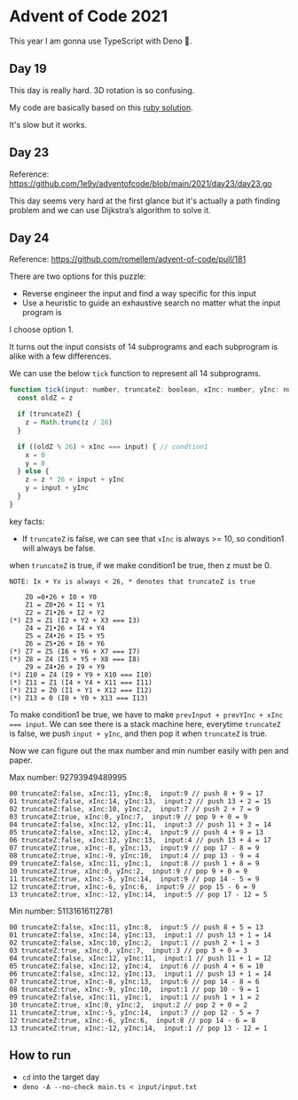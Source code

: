 # Advent of Code 2021

This year I am gonna use TypeScript with Deno 🦕.

## Day 19

This day is really hard. 3D rotation is so confusing.

My code are basically based on this [ruby solution](https://github.com/0x8b/advent.of.code.each/blob/main/src/2021/19.rb).

It's slow but it works.

## Day 23

Reference: https://github.com/1e9y/adventofcode/blob/main/2021/day23/day23.go

This day seems very hard at the first glance but it's actually a path finding problem and we can use Dijkstra’s algorithm to solve it.

## Day 24

Reference: https://github.com/romellem/advent-of-code/pull/181

There are two options for this puzzle:

- Reverse engineer the input and find a way specific for this input
- Use a heuristic to guide an exhaustive search no matter what the input program is

I choose option 1.

It turns out the input consists of 14 subprograms and each subprogram is alike with a few differences.

We can use the below `tick` function to represent all 14 subprograms.

```javascript
function tick(input: number, truncateZ: boolean, xInc: number, yInc: number) {
  const oldZ = z

  if (truncateZ) {
    z = Math.trunc(z / 26)
  }

  if ((oldZ % 26) + xInc === input) { // condtion1
    x = 0
    y = 0
  } else {
    z = z * 26 + input + yInc
    y = input + yInc
  }
}
```

key facts:

- If `truncateZ` is false, we can see that `xInc` is always >= 10, so condition1 will always be false.

when `truncateZ` is true, if we make condition1 be true, then z must be 0.

```
NOTE: Ix + Yx is always < 26, * denotes that truncateZ is true

    Z0 =0•26 + I0 + Y0
    Z1 = Z0•26 + I1 + Y1
    Z2 = Z1•26 + I2 + Y2
(*) Z3 = Z1 (I2 + Y2 + X3 === I3)
    Z4 = Z1•26 + I4 + Y4
    Z5 = Z4•26 + I5 + Y5
    Z6 = Z5•26 + I6 + Y6
(*) Z7 = Z5 (I6 + Y6 + X7 === I7)
(*) Z8 = Z4 (I5 + Y5 + X8 === I8)
    Z9 = Z4•26 + I9 + Y9
(*) Z10 = Z4 (I9 + Y9 + X10 === I10)
(*) Z11 = Z1 (I4 + Y4 + X11 === I11)
(*) Z12 = Z0 (I1 + Y1 + X12 === I12)
(*) Z13 = 0 (I0 + Y0 + X13 === I13)
```

To make condition1 be true, we have to make `prevInput + prevYInc + xInc === input`. We can see there is a stack machine here, everytime `truncateZ` is false, we push `input + yInc`, and then pop it when `truncateZ` is true.

Now we can figure out the max number and min number easily with pen and paper.

Max number: 92793949489995

```
00 truncateZ:false, xInc:11, yInc:8,  input:9 // push 8 + 9 = 17
01 truncateZ:false, xInc:14, yInc:13,  input:2 // push 13 + 2 = 15
02 truncateZ:false, xInc:10, yInc:2,  input:7 // push 2 + 7 = 9
03 truncateZ:true, xInc:0, yInc:7,  input:9 // pop 9 + 0 = 9
04 truncateZ:false, xInc:12, yInc:11,  input:3 // push 11 + 3 = 14
05 truncateZ:false, xInc:12, yInc:4,  input:9 // push 4 + 9 = 13
06 truncateZ:false, xInc:12, yInc:13,  input:4 // push 13 + 4 = 17
07 truncateZ:true, xInc:-8, yInc:13,  input:9 // pop 17 - 8 = 9
08 truncateZ:true, xInc:-9, yInc:10,  input:4 // pop 13 - 9 = 4
09 truncateZ:false, xInc:11, yInc:1,  input:8 // push 1 + 8 = 9
10 truncateZ:true, xInc:0, yInc:2,  input:9 // pop 9 + 0 = 9
11 truncateZ:true, xInc:-5, yInc:14,  input:9 // pop 14 - 5 = 9
12 truncateZ:true, xInc:-6, yInc:6,  input:9 // pop 15 - 6 = 9
13 truncateZ:true, xInc:-12, yInc:14,  input:5 // pop 17 - 12 = 5
```

Min number: 51131616112781

```
00 truncateZ:false, xInc:11, yInc:8,  input:5 // push 8 + 5 = 13
01 truncateZ:false, xInc:14, yInc:13,  input:1 // push 13 + 1 = 14
02 truncateZ:false, xInc:10, yInc:2,  input:1 // push 2 + 1 = 3
03 truncateZ:true, xInc:0, yInc:7,  input:3 // pop 3 + 0 = 3
04 truncateZ:false, xInc:12, yInc:11,  input:1 // push 11 + 1 = 12
05 truncateZ:false, xInc:12, yInc:4,  input:6 // push 4 + 6 = 10
06 truncateZ:false, xInc:12, yInc:13,  input:1 // push 13 + 1 = 14
07 truncateZ:true, xInc:-8, yInc:13,  input:6 // pop 14 - 8 = 6
08 truncateZ:true, xInc:-9, yInc:10,  input:1 // pop 10 - 9 = 1
09 truncateZ:false, xInc:11, yInc:1,  input:1 // push 1 + 1 = 2
10 truncateZ:true, xInc:0, yInc:2,  input:2 // pop 2 + 0 = 2
11 truncateZ:true, xInc:-5, yInc:14,  input:7 // pop 12 - 5 = 7
12 truncateZ:true, xInc:-6, yInc:6,  input:8 // pop 14 - 6 = 8
13 truncateZ:true, xInc:-12, yInc:14,  input:1 // pop 13 - 12 = 1
```

## How to run

- `cd` into the target day
- `deno -A --no-check main.ts < input/input.txt`
